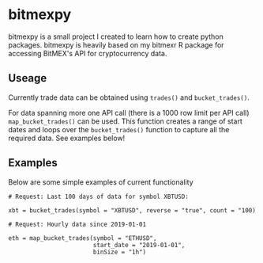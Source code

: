 # bitmexpy


bitmexpy is a small project I created to learn how to create python packages. 
bitmexpy is heavily based on my bitmexr R package for accessing BitMEX's API for cryptocurrency data.

## Useage

Currently trade data can be obtained using `trades()` and `bucket_trades()`. 

For data spanning more one API call (there is a 1000 row limit per API call) `map_bucket_trades()` can be used. 
This function creates a range of start dates and loops over the `bucket_trades()` function to capture all the required data. See examples below!

## Examples

Below are some simple examples of current functionality

```
# Request: Last 100 days of data for symbol XBTUSD:

xbt = bucket_trades(symbol = "XBTUSD", reverse = "true", count = "100)

# Request: Hourly data since 2019-01-01

eth = map_bucket_trades(symbol = "ETHUSD", 
                        start_date = "2019-01-01", 
                        binSize = "1h")
```